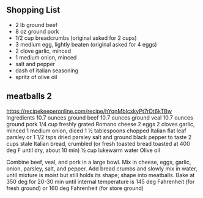 

## Shopping List
- 2 lb ground beef
- 8 oz ground pork
- 1/2 cup breadcrumbs (original asked for 2 cups)
- 3 medium egg, lightly beaten (original asked for 4 eggs)
- 2 clove garlic, minced
- 1 medium onion, minced
- salt and pepper
- dash of italian seasoning
- spritz of olive oil

## meatballs 2
https://recipekeeperonline.com/recipe/hYqnMbIcxkyPt7rDt6kTBw
Ingredients
10.7 ounces ground beef
10.7 ounces ground veal
10.7 ounces ground pork
1/4 cup freshly grated Romano cheese
2 eggs
2 cloves garlic, minced
1 medium onion, diced
1 ½ tablespoons chopped Italian flat leaf parsley or 1 1/2 tsps dried parsley
salt and ground black pepper to taste
2 cups stale Italian bread, crumbled (or fresh toasted bread toasted at 400 deg F until dry, about 10 min)
½ cup lukewarm water
Olive oil

Combine beef, veal, and pork in a large bowl. Mix in cheese, eggs, garlic, onion, parsley, salt, and pepper.
Add bread crumbs and slowly mix in water, until mixture is moist but still holds its shape; shape into meatballs.
Bake at 350 deg for 20-30 min until internal temperature is 145 deg Fahrenheit (for fresh ground) or 160 deg Fahrenheit (for store ground)
